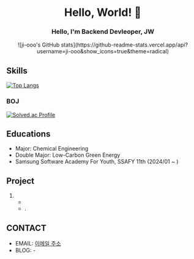 <!--
**ji-ooo/ji-ooo** is a ✨ _special_ ✨ repository because its `README.md` (this file) appears on your GitHub profile.

Here are some ideas to get you started:

- 🔭 I’m currently working on ...
- 🌱 I’m currently learning ...
- 👯 I’m looking to collaborate on ...
- 🤔 I’m looking for help with ...
- 💬 Ask me about ...
- 📫 How to reach me: ...
- 😄 Pronouns: ...
- ⚡ Fun fact: ...
-->

<h1 align="center">Hello, World! 👋</h1>

<h3 align='center'>Hello, I'm Backend Devleoper, JW</h3>

<p align='center'>![ji-ooo's GitHub stats](https://github-readme-stats.vercel.app/api?username=ji-ooo&show_icons=true&theme=radical)</p>

## Skills
[![Top Langs](https://github-readme-stats.vercel.app/api/top-langs/?username=ji-ooo&layout=compact)](https://github.com/ji-ooo)

### BOJ

[![Solved.ac Profile](http://mazassumnida.wtf/api/v2/generate_badge?boj=chlwldn0409)](https://solved.ac/chlwldn0409)

## Educations
- Major: Chemical Engineering
- Double Major: Low-Carbon Green Energy
- Samsung Software Academy For Youth, SSAFY 11th (2024/01 ~ )
## Project

1. -
   - .

## CONTACT

- EMAIL: [이메일 주소](mailto:andyandy0409@naver.com)
- BLOG: -

